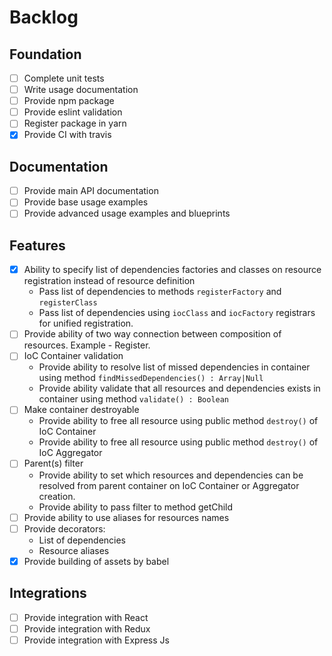 Backlog
=============

Foundation
----------

- [ ] Complete unit tests
- [ ] Write usage documentation
- [ ] Provide npm package
- [ ] Provide eslint validation
- [ ] Register package in yarn 
- [x] Provide CI with travis

Documentation
-------------

- [ ] Provide main API documentation
- [ ] Provide base usage examples
- [ ] Provide advanced usage examples and blueprints

Features
--------

- [x] Ability to specify list of dependencies factories and classes on resource registration instead of resource definition
  * Pass list of dependencies to methods `registerFactory` and `registerClass`
  * Pass list of dependencies using `iocClass` and `iocFactory` registrars for unified registration.
- [ ] Provide ability of two way connection between composition of resources. Example - Register.
- [ ] IoC Container validation
  * Provide ability to resolve list of missed dependencies in container using method `findMissedDependencies() : Array|Null`
  * Provide ability validate that all resources and dependencies exists in container using method `validate() : Boolean`
- [ ] Make container destroyable
  * Provide ability to free all resource using public method `destroy()` of IoC Container
  * Provide ability to free all resource using public method `destroy()` of IoC Aggregator
- [ ] Parent(s) filter
  * Provide ability to set which resources and dependencies can be resolved from parent container on IoC Container or Aggregator creation.  
  * Provide ability to pass filter to method getChild
- [ ] Provide ability to use aliases for resources names
- [ ] Provide decorators:
  * List of dependencies
  * Resource aliases
- [x] Provide building of assets by babel

Integrations
------------

- [ ] Provide integration with React
- [ ] Provide integration with Redux
- [ ] Provide integration with Express Js
